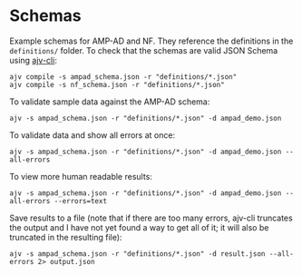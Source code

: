 # Schemas

Example schemas for AMP-AD and NF. They reference the definitions in the
`definitions/` folder. To check that the schemas are valid JSON Schema using
[ajv-cli](https://github.com/jessedc/ajv-cli):

```
ajv compile -s ampad_schema.json -r "definitions/*.json"
ajv compile -s nf_schema.json -r "definitions/*.json"
```

To validate sample data against the AMP-AD schema:

```
ajv -s ampad_schema.json -r "definitions/*.json" -d ampad_demo.json
```

To validate data and show all errors at once: 

```
ajv -s ampad_schema.json -r "definitions/*.json" -d ampad_demo.json --all-errors
```

To view more human readable results:

```
ajv -s ampad_schema.json -r "definitions/*.json" -d ampad_demo.json --all-errors --errors=text
```

Save results to a file (note that if there are too many errors, ajv-cli
truncates the output and I have not yet found a way to get all of it; it will
also be truncated in the resulting file):

```
ajv -s ampad_schema.json -r "definitions/*.json" -d result.json --all-errors 2> output.json
```
